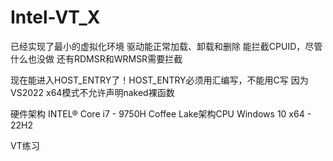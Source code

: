 # Intel-VT_X

已经实现了最小的虚拟化环境
驱动能正常加载、卸载和删除
能拦截CPUID，尽管什么也没做
还有RDMSR和WRMSR需要拦截

现在能进入HOST_ENTRY了！HOST_ENTRY必须用汇编写，不能用C写
因为VS2022 x64模式不允许声明naked裸函数

硬件架构 
INTEL® Core i7 - 9750H  Coffee Lake架构CPU
Windows 10 x64 - 22H2

VT练习
